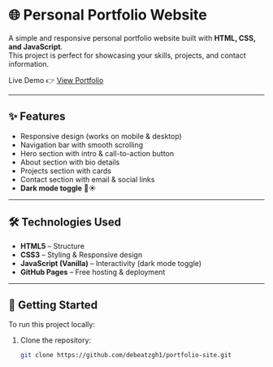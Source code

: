 # 🌐 Personal Portfolio Website

A simple and responsive personal portfolio website built with **HTML, CSS, and JavaScript**.  
This project is perfect for showcasing your skills, projects, and contact information.  

Live Demo 👉 [View Portfolio](https://debeatzgh.github.io/portfolio-site/)

---

## ✨ Features
- Responsive design (works on mobile & desktop)  
- Navigation bar with smooth scrolling  
- Hero section with intro & call-to-action button  
- About section with bio details  
- Projects section with cards  
- Contact section with email & social links  
- **Dark mode toggle** 🌙☀️  

---

## 🛠️ Technologies Used
- **HTML5** – Structure  
- **CSS3** – Styling & Responsive design  
- **JavaScript (Vanilla)** – Interactivity (dark mode toggle)  
- **GitHub Pages** – Free hosting & deployment  

---

## 🚀 Getting Started
To run this project locally:  

1. Clone the repository:
   ```bash
   git clone https://github.com/debeatzgh1/portfolio-site.git
